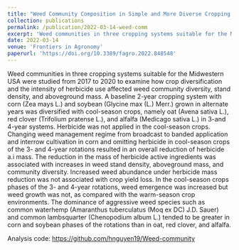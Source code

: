 ```yaml
---
title: "Weed Community Composition in Simple and More Diverse Cropping Systems"
collection: publications
permalink: /publication/2022-03-14-weed-comm
excerpt: 'Weed communities in three cropping systems suitable for the Midwestern USA were studied from 2017 to 2020 to examine how crop diversification and the intensity of herbicide use affected weed community diversity, stand density, and aboveground mass. A baseline 2-year cropping system with corn (Zea mays L.) and soybean (Glycine max (L.) Merr.) grown in alternate years was diversified with cool-season crops, namely oat (Avena sativa L.), red clover (Trifolium pratense L.), and alfalfa (Medicago sativa L.) in 3-and 4-year systems. Herbicide was not applied in the cool-season crops. Changing weed management regime from broadcast to banded application and interrow cultivation in corn and omitting herbicide in cool-season crops of the 3- and 4-year rotations resulted in an overall reduction of herbicide a.i mass. The reduction in the mass of herbicide active ingredients was associated with increases in weed stand density, aboveground mass, and community diversity. Increased weed abundance under herbicide mass reduction was not associated with crop yield loss. In the cool-season crops phases of the 3- and 4-year rotations, weed emergence was increased but weed growth was not, as compared with the warm-season crop environments. The dominance of aggressive weed species such as common waterhemp (Amaranthus tuberculatus (Moq ex DC) J.D. Sauer) and common lambsquarter (Chenopodium album L.) tended to be greater in corn and soybean phases of the rotations than in oat, red clover, and alfalfa. Code at <https://github.com/hnguyen19/Weed-community>'
date: 2022-03-14
venue: 'Frontiers in Agronomy'
paperurl: 'https://doi.org/10.3389/fagro.2022.848548'
---
```

Weed communities in three cropping systems suitable for the Midwestern USA were studied from 2017 to 2020 to examine how crop diversification and the intensity of herbicide use affected weed community diversity, stand density, and aboveground mass. A baseline 2-year cropping system with corn (Zea mays L.) and soybean (Glycine max (L.) Merr.) grown in alternate years was diversified with cool-season crops, namely oat (Avena sativa L.), red clover (Trifolium pratense L.), and alfalfa (Medicago sativa L.) in 3-and 4-year systems. Herbicide was not applied in the cool-season crops. Changing weed management regime from broadcast to banded application and interrow cultivation in corn and omitting herbicide in cool-season crops of the 3- and 4-year rotations resulted in an overall reduction of herbicide a.i mass. The reduction in the mass of herbicide active ingredients was associated with increases in weed stand density, aboveground mass, and community diversity. Increased weed abundance under herbicide mass reduction was not associated with crop yield loss. In the cool-season crops phases of the 3- and 4-year rotations, weed emergence was increased but weed growth was not, as compared with the warm-season crop environments. The dominance of aggressive weed species such as common waterhemp (Amaranthus tuberculatus (Moq ex DC) J.D. Sauer) and common lambsquarter (Chenopodium album L.) tended to be greater in corn and soybean phases of the rotations than in oat, red clover, and alfalfa.

Analysis code: <https://github.com/hnguyen19/Weed-community>
